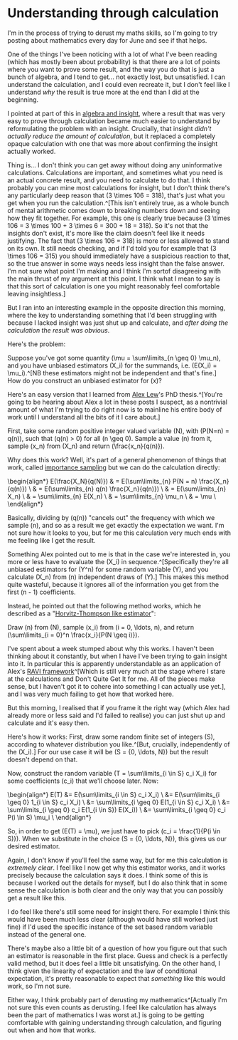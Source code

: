 # Understanding through calculation

I'm in the process of trying to derust my maths skills, so I'm going to try posting about mathematics every day for June and see if that helps.

One of the things I've been noticing with a lot of what I've been reading (which has mostly been about probability) is that there are a lot of points where you want to prove some result, and the way you do that is just a bunch of algebra, and I tend to get... not exactly lost, but unsatisfied. I can understand the calculation, and I could even recreate it, but I don't feel like I understand *why* the result is  true more at the end than I did at the beginning.

I pointed at part of this in [algebra and insight](https://notebook.drmaciver.com/posts/2025-04-22-16:32.html), where a result that was very easy to prove through calculation became much easier to understand by reformulating the problem with an insight. Crucially, that insight *didn't actually reduce the amount of calculation*, but it replaced a completely opaque calculation with one that was more about confirming the insight actually worked.

Thing is... I don't think you can get away without doing any uninformative calculations. Calculations are important, and sometimes what you need is an actual concrete result, and you need to calculate to do that. I think probably you can mine most calculations for insight, but I don't think there's any particularly deep reason that \(3 \times 106 = 318\), that's just what you get when you run the calculation.^[This isn't entirely true, as a whole bunch of mental arithmetic comes down to breaking numbers down and seeing how they fit together. For example, this one is clearly true because \(3 \times 106 = 3 \times 100 + 3 \times 6 = 300 + 18 = 318\). So it's not that the insights don't exist, it's more like the claim doesn't feel like it needs justifying. The fact that \(3 \times 106 = 318\) is more or less allowed to stand on its own. It still needs checking, and if I'd told you for example that \(3 \times 106 = 315\) you should immediately have a suspicious reaction to that, so the true answer in some ways needs less insight than the false answer. I'm not sure what point I'm making and I think I'm sortof disagreeing with the main thrust of my argument at this point. I think what I mean to say is that this sort of calculation is one you might reasonably feel comfortable leaving insightless.]

But I ran into an interesting example in the opposite direction this morning, where the key to understanding something that I'd been struggling with because I lacked insight was just shut up and calculate, and *after doing the calculation the result was obvious*.

Here's the problem:

Suppose you've got some quantity \(\mu = \sum\limits_{n \geq 0} \mu_n\), and you have unbiased estimators \(X_i\) for the summands, i.e. \(E(X_i) = \mu_i\).^[NB these estimators might not be independent and that's fine.] How do you construct an unbiased estimator for \(x\)?

Here's an easy version that I learned from [Alex Lew](https://alexlew.net/)'s PhD thesis.^[You're going to be hearing about Alex a lot in these posts I suspect, as a nontrivial amount of what I'm trying to do right now is to mainline his entire body of work until I understand all the bits of it I care about.]

First, take some random positive integer valued variable \(N\), with \(P(N=n) = q(n)\), such that \(q(n) > 0\) for all \(n \geq 0\). Sample a value \(n\) from it, sample \(x_n\) from \(X_n\) and return \(\frac{x_n}{q(n)}\).

Why does this work? Well, it's part of a general phenomenon of things that work, called [importance sampling](https://en.wikipedia.org/wiki/Importance_sampling) but we can do the calculation directly:

\begin{align*}
E(\frac{X_N}{q(N)}) & = E(\sum\limits_{n} P(N = n) \frac{X_n}{q(n)}) \\
& = E(\sum\limits_{n} q(n) \frac{X_n}{q(n)}) \\
& = E(\sum\limits_{n} X_n) \\
& = \sum\limits_{n} E(X_n) \\
& = \sum\limits_{n} \mu_n \\
& = \mu \\
\end{align*}

Basically, dividing by \(q(n)\) "cancels out" the frequency with which we sample \(n\), and so as a result we get exactly the expectation we want. I'm not sure how it looks to you, but for me this calculation very much ends with me feeling like I get the result.

Something Alex pointed out to me is that in the case we're interested in, you more or less have to evaluate the \(X_i\) in sequence.^[Specifically they're all unbiased estimators for \(Y^n\) for some random variable \(Y\), and you calculate \(X_n\) from \(n\) independent draws of \(Y\).] This makes this method quite wasteful, because it ignores all of the information you get from the first \(n - 1\) coefficients.

Instead, he pointed out that the following method works, which he described as a "[Horvitz-Thompson like estimator](https://en.wikipedia.org/wiki/Horvitz%E2%80%93Thompson_estimator)":

Draw \(n\) from \(N\), sample \(x_i\) from \(i = 0, \ldots, n\), and return \(\sum\limits_{i = 0}^n \frac{x_i}{P(N \geq i)}\).

I've spent about a week stumped about why this works. I haven't been thinking about it constantly, but when I have I've been trying to gain insight into it. In particular this is apparently understandable as an application of Alex's [RAVI framework](https://arxiv.org/abs/2203.02836)^[Which is still very much at the stage where I stare at the calculations and Don't Quite Get It for me. All of the pieces make sense, but I haven't got it to cohere into something I can actually use yet.], and I was very much failing to get how that worked here.

But this morning, I realised that if you frame it the right way (which Alex had already more or less said and I'd failed to realise) you can just shut up and calculate and it's easy then.

Here's how it works: First, draw some random finite set of integers \(S\), according to whatever distribution you like.^[But, crucially, independently of the \(X_i\).] For our use case it will be \(S = \{0, \ldots, N\}\) but the result doesn't depend on that.

Now, construct the random variable \(T = \sum\limits_{i \in S} c_i X_i\) for some coefficients \(c_i\) that we'll choose later. Now:


\begin{align*}
E(T) &= E(\sum\limits_{i \in S} c_i X_i) \\
&= E(\sum\limits_{i \geq 0} 1_{i \in S} c_i X_i) \\
&= \sum\limits_{i \geq 0} E(1_{i \in S} c_i X_i) \\
&= \sum\limits_{i \geq 0} c_i E(1_{i \in S}) E(X_i)) \\
&= \sum\limits_{i \geq 0} c_i P(i \in S) \mu_i \\
\end{align*}

So, in order to get \(E(T) = \mu\), we just have to pick \(c_i = \frac{1}{P(i \in S)}\). When we substitute in the choice \(S = \{0, \ldots, N\}\), this gives us our desired estimator.

Again, I don't know if you'll feel the same way, but for me this calculation is *extremely clear*. I feel like I now get why this estimator works, and it works precisely because the calculation says it does. I think some of this is because I worked out the details for myself, but I do also think that in some sense the calculation is both clear and the only way that you can possibly get a result like this.

I do feel like there's still some need for insight there. For example I think this would have been much less clear (although would have still worked just fine) if I'd used the specific instance of the set based random variable instead of the general one.

There's maybe also a little bit of a question of how you figure out that such an estimator is reasonable in the first place. Guess and check is a perfectly valid method, but it does feel a little bit unsatisfying. On the other hand, I think given the linearity of expectation and the law of conditional expectation, it's pretty reasonable to expect that *something* like this would work, so I'm not sure.

Either way, I think probably part of derusting my mathematics^[Actually I'm not sure this even counts as derusting. I feel like calculation has always been the part of mathematics I was worst at.] is going to be getting comfortable with gaining understanding through calculation, and figuring out when and how that works.
